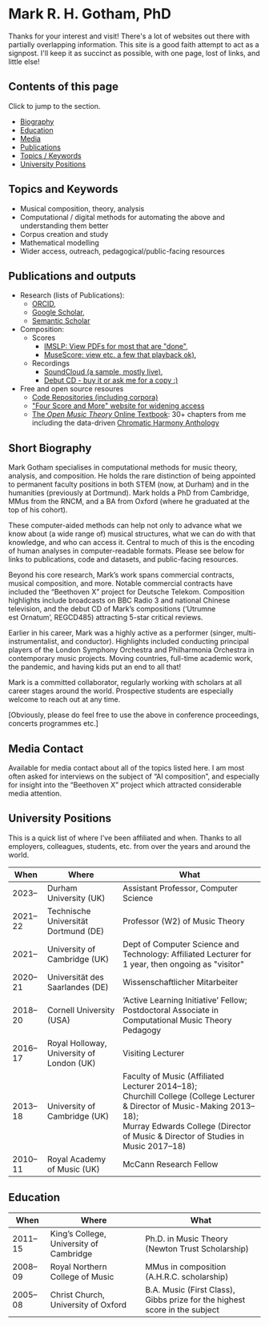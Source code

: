 # Mark R. H. Gotham, PhD

Thanks for your interest and visit!
There's a lot of websites out there with partially overlapping information.
This site is a good faith attempt to act as a signpost.
I'll keep it as succinct as possible, with
one page,
lost of links,
and little else!

## Contents of this page

Click to jump to the section.

- [Biography](#Short-Biography)
- [Education](#Education)
- [Media](#Media-Contact)
- [Publications](#Publications-and-outputs)
- [Topics / Keywords](#Topics-and-Keywords)
- [University Positions](#University-Positions)

## Topics and Keywords

- Musical composition, theory, analysis
- Computational / digital methods for automating the above and understanding them better
- Corpus creation and study
- Mathematical modelling
- Wider access, outreach, pedagogical/public-facing resources


## Publications and outputs

- Research (lists of Publications):
  - [ORCID](https://orcid.org/0000-0003-0722-3074), 
  - [Google Scholar](https://scholar.google.com/citations?view_op=list_works&hl=en&user=bA0PEo0AAAAJ),
  - [Semantic Scholar](https://www.semanticscholar.org/author/Mark-R.-H.-Gotham/28367380)
- Composition:
  - Scores
     - [IMSLP: View PDFs for most that are "done"](https://imslp.org/wiki/Category:Gotham%2C_Mark),
     - [MuseScore: view etc. a few that playback ok)](https://musescore.com/user/8641586/),
  - Recordings
     - [SoundCloud (a sample, mostly live)](https://soundcloud.com/mark-gotham),
     - [Debut CD - buy it or ask me for a copy :)](https://www.regent-records.co.uk/product/utrumne-est-ornatum/)
- Free and open source resoures
  - [Code Repositories (including corpora)](https://github.com/MarkGotham)
  - ["Four Score and More" website for widening access](https://fourscoreandmore.org/)  
  - [The *Open Music Theory* Online Textbook](https://viva.pressbooks.pub/openmusictheory/): 30+ chapters from me including the data-driven [Chromatic Harmony Anthology](https://viva.pressbooks.pub/openmusictheory/chapter/anthology-harmony/ "https://viva.pressbooks.pub/openmusictheory/chapter/anthology-harmony/")



## Short Biography

Mark Gotham specialises in computational methods for music theory, analysis, and composition.
He holds the rare distinction of being appointed to permanent faculty positions in both STEM (now, at Durham) and in the humanities (previously at Dortmund). 
Mark holds a PhD from Cambridge, MMus from the RNCM, and a BA from Oxford (where he graduated at the top of his cohort).

These computer-aided methods can help not only to advance what we know about (a wide range of) musical structures, what we can do with that knowledge, and who can access it.
Central to much of this is the encoding of human analyses in computer-readable formats.
Please see below for links to publications, code and datasets, and public-facing resources.

Beyond his core research, Mark’s work spans commercial contracts, musical composition, and more.
Notable commercial contracts have included the “Beethoven X” project for Deutsche Telekom.
Composition highlights include broadcasts on BBC Radio 3 and national Chinese television, and the debut CD of Mark’s compositions (‘Utrumne est Ornatum’, REGCD485) attracting 5-star critical reviews.

Earlier in his career, Mark was a highly active as a performer (singer, multi-instrumentalist, and conductor).
Highlights included conducting principal players of the London Symphony Orchestra and Philharmonia Orchestra in contemporary music projects. 
Moving countries, full-time academic work, the pandemic, and having kids put an end to all that! 

Mark is a committed collaborator, regularly working with scholars at all career stages around the world. 
Prospective students are especially welcome to reach out at any time.

[Obviously, please do feel free to use the above in conference proceedings, concerts programmes etc.]

## Media Contact
Available for media contact about all of the topics listed here. I am most often asked for interviews on the subject of “AI composition”, and especially for insight into the “Beethoven X” project which attracted considerable media attention.


## University Positions

This is a quick list of where I've been affiliated and when.
Thanks to all employers, colleagues, students, etc. from over the years and around the world.

When|Where|What
---|---|---
2023–|Durham University (UK)|Assistant Professor, Computer Science
2021–22 | Technische Universität Dortmund (DE) | Professor (W2) of Music Theory
2021– | University of Cambridge (UK) | Dept of Computer Science and Technology: Affiliated Lecturer for 1 year, then ongoing as "visitor"
2020–21 | Universität des Saarlandes (DE) | Wissenschaftlicher Mitarbeiter
2018–20 | Cornell University (USA) | ‘Active Learning Initiative’ Fellow; Postdoctoral Associate in Computational Music Theory Pedagogy
2016–17 | Royal Holloway, University of London (UK) | Visiting Lecturer
2013–18 | University of Cambridge (UK) | Faculty of Music (Affiliated Lecturer 2014–18); <br />Churchill College (College Lecturer & Director of Music-Making 2013–18);<br />Murray Edwards College (Director of Music & Director of Studies in Music 2017–18)
2010–11 | Royal Academy of Music (UK) | McCann Research Fellow

## Education

When|Where|What
---|---|---
2011–15|King’s College,<br />University of Cambridge | Ph.D. in Music Theory<br />(Newton Trust Scholarship)
2008–09|Royal Northern College of Music|MMus in composition<br />(A.H.R.C. scholarship)
2005–08|Christ Church, University of Oxford|B.A. Music (First Class),<br />Gibbs prize for the highest score in the subject

